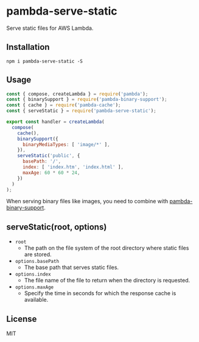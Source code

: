 # pambda-serve-static

Serve static files for AWS Lambda.

## Installation

```
npm i pambda-serve-static -S
```

## Usage

``` javascript
const { compose, createLambda } = require('pambda');
const { binarySupport } = require('pambda-binary-support');
const { cache } = require('pambda-cache');
const { serveStatic } = require('pambda-serve-static');

export const handler = createLambda(
  compose(
    cache(),
    binarySupport({
      binaryMediaTypes: [ 'image/*' ],
    }),
    serveStatic('public', {
      basePath: '/',
      index: [ 'index.htm', 'index.html' ],
      maxAge: 60 * 60 * 24,
    })
  )
);
```

When serving binary files like images, you need to combine with [pambda-binary-support](https://github.com/pambda/pambda-binary-support).

## serveStatic(root, options)

- `root`
    - The path on the file system of the root directory where static files are stored.
- `options.basePath`
    - The base path that serves static files.
- `options.index`
    - The file name of the file to return when the directory is requested.
- `options.maxAge`
    - Specify the time in seconds for which the response cache is available.

## License

MIT
